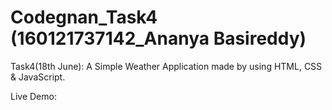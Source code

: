 # Codegnan_Task4 (160121737142_Ananya Basireddy)
Task4(18th June): A Simple Weather Application made by using HTML, CSS &amp; JavaScript.

Live Demo:
